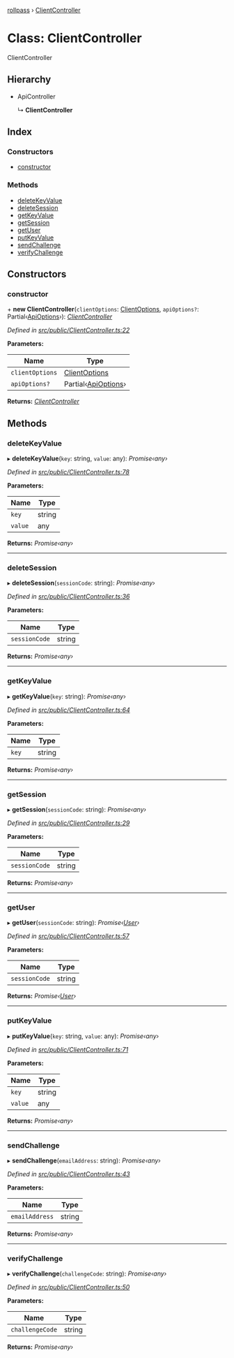 [rollpass](../README.md) › [ClientController](clientcontroller.md)

# Class: ClientController

ClientController

## Hierarchy

* ApiController

  ↳ **ClientController**

## Index

### Constructors

* [constructor](clientcontroller.md#constructor)

### Methods

* [deleteKeyValue](clientcontroller.md#deletekeyvalue)
* [deleteSession](clientcontroller.md#deletesession)
* [getKeyValue](clientcontroller.md#getkeyvalue)
* [getSession](clientcontroller.md#getsession)
* [getUser](clientcontroller.md#getuser)
* [putKeyValue](clientcontroller.md#putkeyvalue)
* [sendChallenge](clientcontroller.md#sendchallenge)
* [verifyChallenge](clientcontroller.md#verifychallenge)

## Constructors

###  constructor

\+ **new ClientController**(`clientOptions`: [ClientOptions](../interfaces/clientoptions.md), `apiOptions?`: Partial‹[ApiOptions](../interfaces/apioptions.md)›): *[ClientController](clientcontroller.md)*

*Defined in [src/public/ClientController.ts:22](https://github.com/RollPass/rollpass-js/blob/f102b18/src/public/ClientController.ts#L22)*

**Parameters:**

Name | Type |
------ | ------ |
`clientOptions` | [ClientOptions](../interfaces/clientoptions.md) |
`apiOptions?` | Partial‹[ApiOptions](../interfaces/apioptions.md)› |

**Returns:** *[ClientController](clientcontroller.md)*

## Methods

###  deleteKeyValue

▸ **deleteKeyValue**(`key`: string, `value`: any): *Promise‹any›*

*Defined in [src/public/ClientController.ts:78](https://github.com/RollPass/rollpass-js/blob/f102b18/src/public/ClientController.ts#L78)*

**Parameters:**

Name | Type |
------ | ------ |
`key` | string |
`value` | any |

**Returns:** *Promise‹any›*

___

###  deleteSession

▸ **deleteSession**(`sessionCode`: string): *Promise‹any›*

*Defined in [src/public/ClientController.ts:36](https://github.com/RollPass/rollpass-js/blob/f102b18/src/public/ClientController.ts#L36)*

**Parameters:**

Name | Type |
------ | ------ |
`sessionCode` | string |

**Returns:** *Promise‹any›*

___

###  getKeyValue

▸ **getKeyValue**(`key`: string): *Promise‹any›*

*Defined in [src/public/ClientController.ts:64](https://github.com/RollPass/rollpass-js/blob/f102b18/src/public/ClientController.ts#L64)*

**Parameters:**

Name | Type |
------ | ------ |
`key` | string |

**Returns:** *Promise‹any›*

___

###  getSession

▸ **getSession**(`sessionCode`: string): *Promise‹any›*

*Defined in [src/public/ClientController.ts:29](https://github.com/RollPass/rollpass-js/blob/f102b18/src/public/ClientController.ts#L29)*

**Parameters:**

Name | Type |
------ | ------ |
`sessionCode` | string |

**Returns:** *Promise‹any›*

___

###  getUser

▸ **getUser**(`sessionCode`: string): *Promise‹[User](../interfaces/user.md)›*

*Defined in [src/public/ClientController.ts:57](https://github.com/RollPass/rollpass-js/blob/f102b18/src/public/ClientController.ts#L57)*

**Parameters:**

Name | Type |
------ | ------ |
`sessionCode` | string |

**Returns:** *Promise‹[User](../interfaces/user.md)›*

___

###  putKeyValue

▸ **putKeyValue**(`key`: string, `value`: any): *Promise‹any›*

*Defined in [src/public/ClientController.ts:71](https://github.com/RollPass/rollpass-js/blob/f102b18/src/public/ClientController.ts#L71)*

**Parameters:**

Name | Type |
------ | ------ |
`key` | string |
`value` | any |

**Returns:** *Promise‹any›*

___

###  sendChallenge

▸ **sendChallenge**(`emailAddress`: string): *Promise‹any›*

*Defined in [src/public/ClientController.ts:43](https://github.com/RollPass/rollpass-js/blob/f102b18/src/public/ClientController.ts#L43)*

**Parameters:**

Name | Type |
------ | ------ |
`emailAddress` | string |

**Returns:** *Promise‹any›*

___

###  verifyChallenge

▸ **verifyChallenge**(`challengeCode`: string): *Promise‹any›*

*Defined in [src/public/ClientController.ts:50](https://github.com/RollPass/rollpass-js/blob/f102b18/src/public/ClientController.ts#L50)*

**Parameters:**

Name | Type |
------ | ------ |
`challengeCode` | string |

**Returns:** *Promise‹any›*
